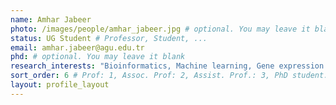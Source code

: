 ```yaml
---
name: Amhar Jabeer
photo: /images/people/amhar_jabeer.jpg # optional. You may leave it blank 
status: UG Student # Professor, Student, ... 
email: amhar.jabeer@agu.edu.tr
phd: # optional. You may leave it blank
research_interests: "Bioinformatics, Machine learning, Gene expression classification"
sort_order: 6 # Prof: 1, Assoc. Prof: 2, Assist. Prof.: 3, PhD student: 4, MSc student: 5, Undergrad student: 6
layout: profile_layout
---
```


